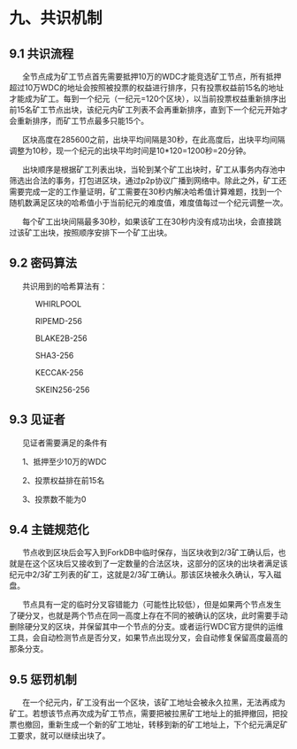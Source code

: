 # 九、共识机制
## 9.1 共识流程
&#160;&#160;&#160;&#160;&#160;&#160;全节点成为矿工节点首先需要抵押10万的WDC才能竞选矿工节点，所有抵押超过10万WDC的地址会按照被投票的权益进行排序，只有投票权益前15名的地址才能成为矿工。每到一个纪元（一纪元=120个区块），以当前投票权益重新排序出前15名矿工节点出块，该纪元内矿工列表不会再重新排序，直到下一个纪元开始才会重新排序，而矿工节点最多只能15个。

&#160;&#160;&#160;&#160;&#160;&#160;区块高度在285600之前，出块平均间隔是30秒，在此高度后，出块平均间隔调整为10秒，现一个纪元的出块平均时间是10*120=1200秒=20分钟。

&#160;&#160;&#160;&#160;&#160;&#160;出块顺序是根据矿工列表出块，当轮到某个矿工出块时，矿工从事务内存池中筛选出合法的事务，打包进区块，通过p2p协议广播到网络中。除此之外，矿工还需要完成一定的工作量证明，矿工需要在30秒内解决哈希值计算难题，找到一个随机数满足区块的哈希值小于当前纪元的难度值，难度值每过一个纪元调整一次。

&#160;&#160;&#160;&#160;&#160;&#160;每个矿工出块间隔最多30秒，如果该矿工在30秒内没有成功出块，会直接跳过该矿工出块，按照顺序安排下一个矿工出块。
## 9.2 密码算法
&#160;&#160;&#160;&#160;&#160;&#160;共识用到的哈希算法有：

&#160;&#160;&#160;&#160;&#160;&#160;&#160;&#160;&#160;&#160;&#160;&#160;WHIRLPOOL

&#160;&#160;&#160;&#160;&#160;&#160;&#160;&#160;&#160;&#160;&#160;&#160;RIPEMD-256

&#160;&#160;&#160;&#160;&#160;&#160;&#160;&#160;&#160;&#160;&#160;&#160;BLAKE2B-256

&#160;&#160;&#160;&#160;&#160;&#160;&#160;&#160;&#160;&#160;&#160;&#160;SHA3-256

&#160;&#160;&#160;&#160;&#160;&#160;&#160;&#160;&#160;&#160;&#160;&#160;KECCAK-256

&#160;&#160;&#160;&#160;&#160;&#160;&#160;&#160;&#160;&#160;&#160;&#160;SKEIN256-256
## 9.3 见证者

&#160;&#160;&#160;&#160;&#160;&#160;见证者需要满足的条件有

&#160;&#160;&#160;&#160;&#160;&#160;1、抵押至少10万的WDC

&#160;&#160;&#160;&#160;&#160;&#160;2、投票权益排在前15名

&#160;&#160;&#160;&#160;&#160;&#160;3、投票数不能为0
## 9.4 主链规范化
&#160;&#160;&#160;&#160;&#160;&#160;节点收到区块后会写入到ForkDB中临时保存，当区块收到2/3矿工确认后，也就是在这个区块后又接收到了一定数量的合法区块，这部分的区块的出块者满足该纪元中2/3矿工列表的矿工，这就是2/3矿工确认。那该区块被永久确认，写入磁盘。

&#160;&#160;&#160;&#160;&#160;&#160;节点具有一定的临时分叉容错能力（可能性比较低），但是如果两个节点发生了硬分叉，也就是两个节点在同一高度上存在不同的被确认的区块，此时需要手动删除硬分叉的区块，并保留其中一个节点的分支。或者运行WDC官方提供的运维工具，会自动检测节点是否分叉，如果节点出现分叉，会自动修复保留高度最高的那条分支。
## 9.5 惩罚机制
&#160;&#160;&#160;&#160;&#160;&#160;在一个纪元内，矿工没有出一个区块，该矿工地址会被永久拉黑，无法再成为矿工。若想该节点再次成为矿工节点，需要把被拉黑矿工地址上的抵押撤回，把投票也撤回，重新生成一个新的矿工地址，转移到新的矿工地址上，下个纪元满足矿工要求，就可以继续出块了。